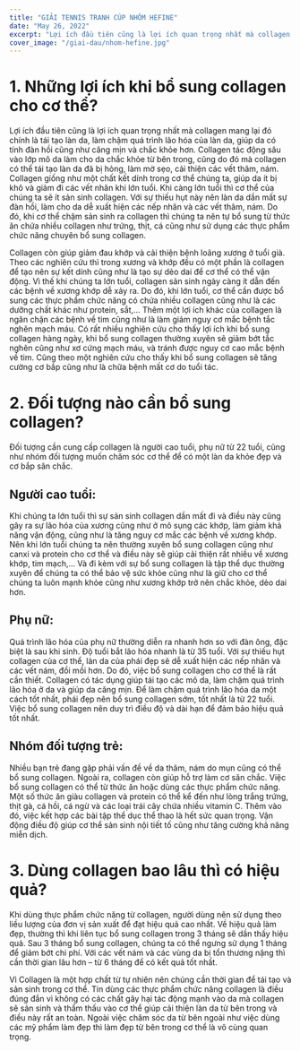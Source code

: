 ```yaml
---
title: "GIẢI TENNIS TRANH CÚP NHÔM HEFINE"
date: "May 26, 2022"
excerpt: "Lợi ích đầu tiên cũng là lợi ích quan trọng nhất mà collagen mang lại đó chính là tái tạo làn da"
cover_image: "/giai-dau/nhom-hefine.jpg"
---
```


# 1. Những lợi ích khi bổ sung collagen cho cơ thể?

Lợi ích đầu tiên cũng là lợi ích quan trọng nhất mà collagen mang lại đó chính là tái tạo làn da, làm chậm quá trình lão hóa của làn da, giúp da có tính đàn hồi cũng như căng mịn và chắc khỏe hơn. Collagen tác động sâu vào lớp mô da làm cho da chắc khỏe từ bên trong, cũng do đó mà collagen có thể tái tạo làn da đã bị hỏng, làm mờ sẹo, cải thiện các vết thâm, nám. Collagen giống như một chất kết dính trong cơ thể chúng ta, giúp da ít bị khô và giảm đi các vết nhăn khi lớn tuổi. Khi càng lớn tuổi thì cơ thể của chúng ta sẽ ít sản sinh collagen. Với sự thiếu hụt này nên làn da dần mất sự đàn hồi, làm cho da dễ xuất hiện các nếp nhăn và các vết thâm, nám. Do đó, khi cơ thể chậm sản sinh ra collagen thì chúng ta nên tự bổ sung từ thức ăn chứa nhiều collagen như trứng, thịt, cá cũng như sử dụng các thực phẩm chức năng chuyên bổ sung collagen.

Collagen còn giúp giảm đau khớp và cải thiện bệnh loãng xương ở tuổi già. Theo các nghiên cứu thì trong xương và khớp đều có một phần là collagen để tạo nên sự kết dính cũng như là tạo sự dẻo dai để cơ thể có thể vận động. Vì thế khi chúng ta lớn tuổi, collagen sản sinh ngày càng ít dẫn đến các bệnh về xương khớp dễ xảy ra. Do đó, khi lớn tuổi, cơ thể cần được bổ sung các thực phẩm chức năng có chứa nhiều collagen cũng như là các dưỡng chất khác như protein, sắt,…
Thêm một lợi ích khác của collagen là ngăn chặn các bệnh về tim cũng như là làm giảm nguy cơ mắc bệnh tắc nghẽn mạch máu. Có rất nhiều nghiên cứu cho thấy lợi ích khi bổ sung collagen hàng ngày, khi bổ sung collagen thường xuyên sẽ giảm bớt tắc nghẽn cũng như xơ cứng mạch máu, và tránh được nguy cơ cao mắc bệnh về tim. Cũng theo một nghiên cứu cho thấy khi bổ sung collagen sẽ tăng cường cơ bắp cũng như là chữa bệnh mất cơ do tuổi tác.

# 2. Đối tượng nào cần bổ sung collagen?

Đối tượng cần cung cấp collagen là người cao tuổi, phụ nữ từ 22 tuổi, cũng như nhóm đối tượng muốn chăm sóc cơ thể để có một làn da khỏe đẹp và cơ bắp săn chắc.

## Người cao tuổi:

Khi chúng ta lớn tuổi thì sự sản sinh collagen dần mất đi và điều này cũng gây ra sự lão hóa của xương cũng như ở mô sụng các khớp, làm giảm khả năng vận động, cũng như là tăng nguy cơ mắc các bệnh về xương khớp. Nên khi lớn tuổi chúng ta nên thường xuyên bổ sung collagen cũng như canxi và protein cho cơ thể và điều này sẽ giúp cải thiện rất nhiều về xương khớp, tim mạch,… Và đi kèm với sự bổ sung collagen là tập thể dục thường xuyên để chúng ta có thể bảo vệ sức khỏe cũng như là giữ cho cơ thể chúng ta luôn mạnh khỏe cũng như xương khớp trở nên chắc khỏe, dẻo dai hơn.

## Phụ nữ:

Quá trình lão hóa của phụ nữ thường diễn ra nhanh hơn so với đàn ông, đặc biệt là sau khi sinh. Độ tuổi bắt lão hóa nhanh là từ 35 tuổi. Với sự thiếu hụt collagen của cơ thể, làn da của phái đẹp sẽ dễ xuất hiện các nếp nhăn và các vết nám, đồi mồi hơn. Do đó, việc bổ sung collagen cho cơ thể là rất cần thiết. Collagen có tác dụng giúp tái tạo các mô da, làm chậm quá trình lão hóa ở da và giúp da căng mịn. Để làm chậm quá trình lão hóa da một cách tốt nhất, phái đẹp nên bổ sung collagen sớm, tốt nhất là từ 22 tuổi. Việc bổ sung collagen nên duy trì điều độ và dài hạn để đảm bảo hiệu quả tốt nhất.

## Nhóm đối tượng trẻ:

Nhiều bạn trẻ đang gặp phải vấn đề về da thâm, nám do mụn cũng có thể bổ sung collagen. Ngoài ra, collagen còn giúp hỗ trợ làm cơ săn chắc. Việc bổ sung collagen có thể từ thức ăn hoặc dùng các thực phẩm chức năng. Một số thức ăn giàu collagen và protein có thể kể đến như lòng trắng trứng, thịt gà, cá hồi, cá ngừ và các loại trái cây chứa nhiều vitamin C. Thêm vào đó, việc kết hợp các bài tập thể dục thể thao là hết sức quan trọng. Vận động điều độ giúp cơ thể sản sinh nội tiết tố cũng như tăng cường khả năng miễn dịch.

# 3. Dùng collagen bao lâu thì có hiệu quả?

Khi dùng thực phẩm chức năng từ collagen, người dùng nên sử dụng theo liều lượng của đơn vị sản xuất để đạt hiệu quả cao nhất. Về hiệu quả làm đẹp, thường thì khi liên tục bổ sung collagen trong 3 tháng sẽ dần thấy hiệu quả. Sau 3 tháng bổ sung collagen, chúng ta có thể ngưng sử dụng 1 tháng để giảm bớt chi phí. Với các vết nám và các vùng da bị tổn thương nặng thì cần thời gian lâu hơn – từ 6 tháng để có kết quả tốt nhất.

Vì Collagen là một hợp chất từ tự nhiên nên chúng cần thời gian để tái tạo và sản sinh trong cơ thể. Tin dùng các thực phẩm chức năng collagen là điều đúng đắn vì không có các chất gây hại tác động mạnh vào da mà collagen sẽ sản sinh và thẩm thấu vào cơ thể giúp cải thiện làn da từ bên trong và điều này rất an toàn. Ngoài việc chăm sóc da từ bên ngoài như việc dùng các mỹ phẩm làm đẹp thì làm đẹp từ bên trong cơ thể là vô cùng quan trọng.
